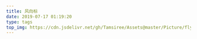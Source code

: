 ```yaml
---
title: 风向标
date: 2019-07-17 01:19:20
type: tags
top_img: https://cdn.jsdelivr.net/gh/Tamsiree/Assets@master/Picture/flytimg.jpeg
---
```

